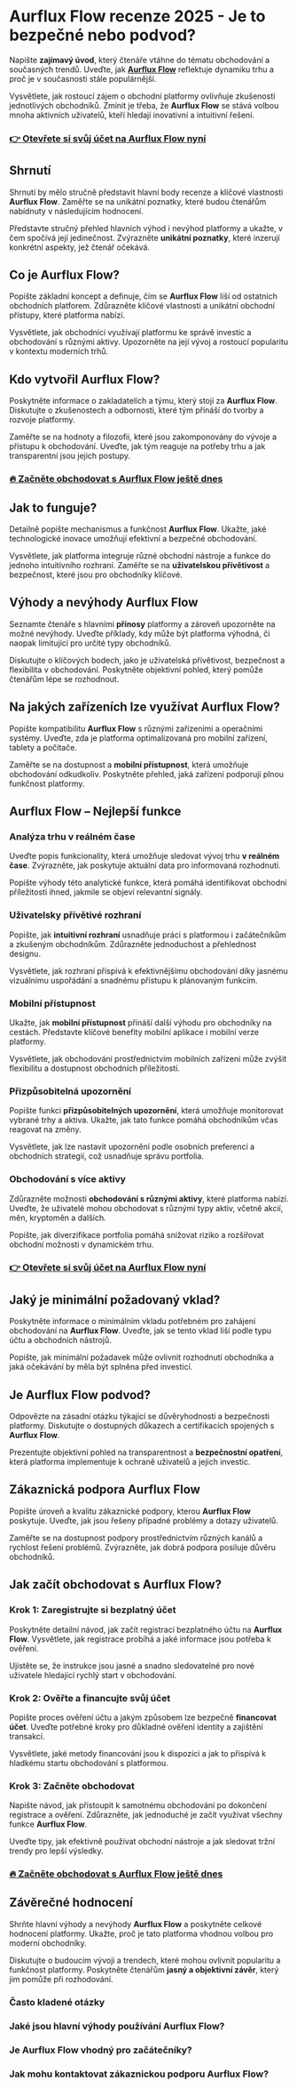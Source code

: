 # Aurflux Flow recenze 2025 - Je to bezpečné nebo podvod?
   
Napište **zajímavý úvod**, který čtenáře vtáhne do tématu obchodování a současných trendů. Uveďte, jak **[Aurflux Flow](https://tinyurl.com/3fv8wman)** reflektuje dynamiku trhu a proč je v současnosti stále populárnější.  

Vysvětlete, jak rostoucí zájem o obchodní platformy ovlivňuje zkušenosti jednotlivých obchodníků. Zmínit je třeba, že **Aurflux Flow** se stává volbou mnoha aktivních uživatelů, kteří hledají inovativní a intuitivní řešení.

### [👉 Otevřete si svůj účet na Aurflux Flow nyní](https://tinyurl.com/3fv8wman)
## Shrnutí  
Shrnutí by mělo stručně představit hlavní body recenze a klíčové vlastnosti **Aurflux Flow**. Zaměřte se na unikátní poznatky, které budou čtenářům nabídnuty v následujícím hodnocení.  

Představte stručný přehled hlavních výhod i nevýhod platformy a ukažte, v čem spočívá její jedinečnost. Zvýrazněte **unikátní poznatky**, které inzerují konkrétní aspekty, jež čtenář očekává.

## Co je Aurflux Flow?  
Popište základní koncept a definuje, čím se **Aurflux Flow** liší od ostatních obchodních platforem. Zdůrazněte klíčové vlastnosti a unikátní obchodní přístupy, které platforma nabízí.  

Vysvětlete, jak obchodníci využívají platformu ke správě investic a obchodování s různými aktivy. Upozorněte na její vývoj a rostoucí popularitu v kontextu moderních trhů.

## Kdo vytvořil Aurflux Flow?  
Poskytněte informace o zakladatelích a týmu, který stojí za **Aurflux Flow**. Diskutujte o zkušenostech a odbornosti, které tým přináší do tvorby a rozvoje platformy.  

Zaměřte se na hodnoty a filozofii, které jsou zakomponovány do vývoje a přístupu k obchodování. Uveďte, jak tým reaguje na potřeby trhu a jak transparentní jsou jejich postupy.

### [🔥 Začněte obchodovat s Aurflux Flow ještě dnes](https://tinyurl.com/3fv8wman)
## Jak to funguje?  
Detailně popište mechanismus a funkčnost **Aurflux Flow**. Ukažte, jaké technologické inovace umožňují efektivní a bezpečné obchodování.  

Vysvětlete, jak platforma integruje různé obchodní nástroje a funkce do jednoho intuitivního rozhraní. Zaměřte se na **uživatelskou přívětivost** a bezpečnost, které jsou pro obchodníky klíčové.

## Výhody a nevýhody Aurflux Flow  
Seznamte čtenáře s hlavními **přínosy** platformy a zároveň upozorněte na možné nevýhody. Uveďte příklady, kdy může být platforma výhodná, či naopak limitující pro určité typy obchodníků.  

Diskutujte o klíčových bodech, jako je uživatelská přívětivost, bezpečnost a flexibilita v obchodování. Poskytněte objektivní pohled, který pomůže čtenářům lépe se rozhodnout.

## Na jakých zařízeních lze využívat Aurflux Flow?  
Popište kompatibilitu **Aurflux Flow** s různými zařízeními a operačními systémy. Uveďte, zda je platforma optimalizovaná pro mobilní zařízení, tablety a počítače.  

Zaměřte se na dostupnost a **mobilní přístupnost**, která umožňuje obchodování odkudkoliv. Poskytněte přehled, jaká zařízení podporují plnou funkčnost platformy.

## Aurflux Flow – Nejlepší funkce  

### Analýza trhu v reálném čase  
Uveďte popis funkcionality, která umožňuje sledovat vývoj trhu **v reálném čase**. Zvýrazněte, jak poskytuje aktuální data pro informovaná rozhodnutí.  

Popište výhody této analytické funkce, která pomáhá identifikovat obchodní příležitosti ihned, jakmile se objeví relevantní signály.

### Uživatelsky přívětivé rozhraní  
Popište, jak **intuitivní rozhraní** usnadňuje práci s platformou i začátečníkům a zkušeným obchodníkům. Zdůrazněte jednoduchost a přehlednost designu.  

Vysvětlete, jak rozhraní přispívá k efektivnějšímu obchodování díky jasnému vizuálnímu uspořádání a snadnému přístupu k plánovaným funkcím.

### Mobilní přístupnost  
Ukažte, jak **mobilní přístupnost** přináší další výhodu pro obchodníky na cestách. Představte klíčové benefity mobilní aplikace i mobilní verze platformy.  

Vysvětlete, jak obchodování prostřednictvím mobilních zařízení může zvýšit flexibilitu a dostupnost obchodních příležitostí.

### Přizpůsobitelná upozornění  
Popište funkci **přizpůsobitelných upozornění**, která umožňuje monitorovat vybrané trhy a aktiva. Ukažte, jak tato funkce pomáhá obchodníkům včas reagovat na změny.  

Vysvětlete, jak lze nastavit upozornění podle osobních preferencí a obchodních strategií, což usnadňuje správu portfolia.

### Obchodování s více aktivy  
Zdůrazněte možnosti **obchodování s různými aktivy**, které platforma nabízí. Uveďte, že uživatelé mohou obchodovat s různými typy aktiv, včetně akcií, měn, kryptoměn a dalších.  

Popište, jak diverzifikace portfolia pomáhá snižovat riziko a rozšiřovat obchodní možnosti v dynamickém trhu.

### [👉 Otevřete si svůj účet na Aurflux Flow nyní](https://tinyurl.com/3fv8wman)
## Jaký je minimální požadovaný vklad?  
Poskytněte informace o minimálním vkladu potřebném pro zahájení obchodování na **Aurflux Flow**. Uveďte, jak se tento vklad liší podle typu účtu a obchodních nástrojů.  

Popište, jak minimální požadavek může ovlivnit rozhodnutí obchodníka a jaká očekávání by měla být splněna před investicí.

## Je Aurflux Flow podvod?  
Odpovězte na zásadní otázku týkající se důvěryhodnosti a bezpečnosti platformy. Diskutujte o dostupných důkazech a certifikacích spojených s **Aurflux Flow**.  

Prezentujte objektivní pohled na transparentnost a **bezpečnostní opatření**, která platforma implementuje k ochraně uživatelů a jejich investic.

## Zákaznická podpora Aurflux Flow  
Popište úroveň a kvalitu zákaznické podpory, kterou **Aurflux Flow** poskytuje. Uveďte, jak jsou řešeny případné problémy a dotazy uživatelů.  

Zaměřte se na dostupnost podpory prostřednictvím různých kanálů a rychlost řešení problémů. Zvýrazněte, jak dobrá podpora posiluje důvěru obchodníků.

## Jak začít obchodovat s Aurflux Flow?  

### Krok 1: Zaregistrujte si bezplatný účet  
Poskytněte detailní návod, jak začít registrací bezplatného účtu na **Aurflux Flow**. Vysvětlete, jak registrace probíhá a jaké informace jsou potřeba k ověření.  

Ujistěte se, že instrukce jsou jasné a snadno sledovatelné pro nové uživatele hledající rychlý start v obchodování.

### Krok 2: Ověřte a financujte svůj účet  
Popište proces ověření účtu a jakým způsobem lze bezpečně **financovat účet**. Uveďte potřebné kroky pro důkladné ověření identity a zajištění transakcí.  

Vysvětlete, jaké metody financování jsou k dispozici a jak to přispívá k hladkému startu obchodování s platformou.

### Krok 3: Začněte obchodovat  
Napište návod, jak přistoupit k samotnému obchodování po dokončení registrace a ověření. Zdůrazněte, jak jednoduché je začít využívat všechny funkce **Aurflux Flow**.  

Uveďte tipy, jak efektivně používat obchodní nástroje a jak sledovat tržní trendy pro lepší výsledky.

### [🔥 Začněte obchodovat s Aurflux Flow ještě dnes](https://tinyurl.com/3fv8wman)
## Závěrečné hodnocení  
Shrňte hlavní výhody a nevýhody **Aurflux Flow** a poskytněte celkové hodnocení platformy. Ukažte, proč je tato platforma vhodnou volbou pro moderní obchodníky.  

Diskutujte o budoucím vývoji a trendech, které mohou ovlivnit popularitu a funkčnost platformy. Poskytněte čtenářům **jasný a objektivní závěr**, který jim pomůže při rozhodování.

### Často kladené otázky  
### Jaké jsou hlavní výhody používání Aurflux Flow?  
### Je Aurflux Flow vhodný pro začátečníky?  
### Jak mohu kontaktovat zákaznickou podporu Aurflux Flow?